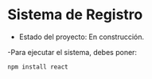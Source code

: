 <h1>Sistema de Registro</h1>

- Estado del proyecto: En construcción.

-Para ejecutar el sistema, debes poner:

```npm install react```
